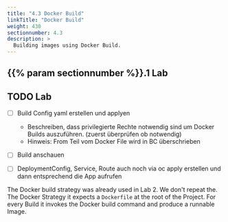 ```yaml
---
title: "4.3 Docker Build"
linkTitle: "Docker Build"
weight: 430
sectionnumber: 4.3
description: >
  Building images using Docker Build.
---
```



## {{% param sectionnumber %}}.1 Lab


## TODO Lab

* [ ] Build Config yaml erstellen und applyen
  * Beschreiben, dass privilegierte Rechte notwendig sind um Docker Builds auszuführen. (zuerst überprüfen ob notwendig)
  * Hinweis: From Teil vom Docker File wird in BC überschrieben
* [ ] Build anschauen
* [ ] DeploymentConfig, Service, Route auch noch via oc apply erstellen und dann entsprechend die App aufrufen


The Docker build strategy was already used in Lab 2. We don't repeat the. The Docker Strategy it expects a `Dockerfile` at the root of the Project. For every Build it invokes the Docker build command and produce a runnable Image.
